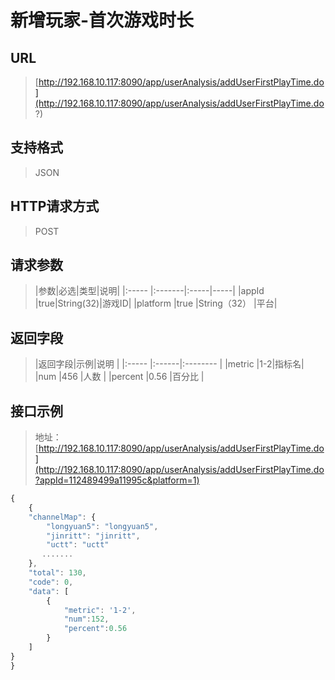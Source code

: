 # 新增玩家-首次游戏时长
## URL
>[http://192.168.10.117:8090/app/userAnalysis/addUserFirstPlayTime.do](http://192.168.10.117:8090/app/userAnalysis/addUserFirstPlayTime.do?)

## 支持格式
> JSON

## HTTP请求方式
> POST

## 请求参数
>|参数|必选|类型|说明|
|:-----  |:-------|:-----|-----|
|appId  |true|String(32)|游戏ID|
|platform   |true   |String（32） |平台|
 
## 返回字段
> |返回字段|示例|说明           |
|:-----   |:------|:--------    |
|metric   |1-2|指标名|
|num    |456   |人数    |
|percent  |0.56   |百分比     |


## 接口示例
>地址：[http://192.168.10.117:8090/app/userAnalysis/addUserFirstPlayTime.do](http://192.168.10.117:8090/app/userAnalysis/addUserFirstPlayTime.do?appId=112489499a11995c&platform=1)
``` javascript
{
    {
    "channelMap": {
        "longyuan5": "longyuan5",
        "jinritt": "jinritt",
        "uctt": "uctt"
       .......
    },
    "total": 130,
    "code": 0,
    "data": [
        {
            "metric": '1-2',
            "num":152,
            "percent":0.56
        }
    ]
}
}
